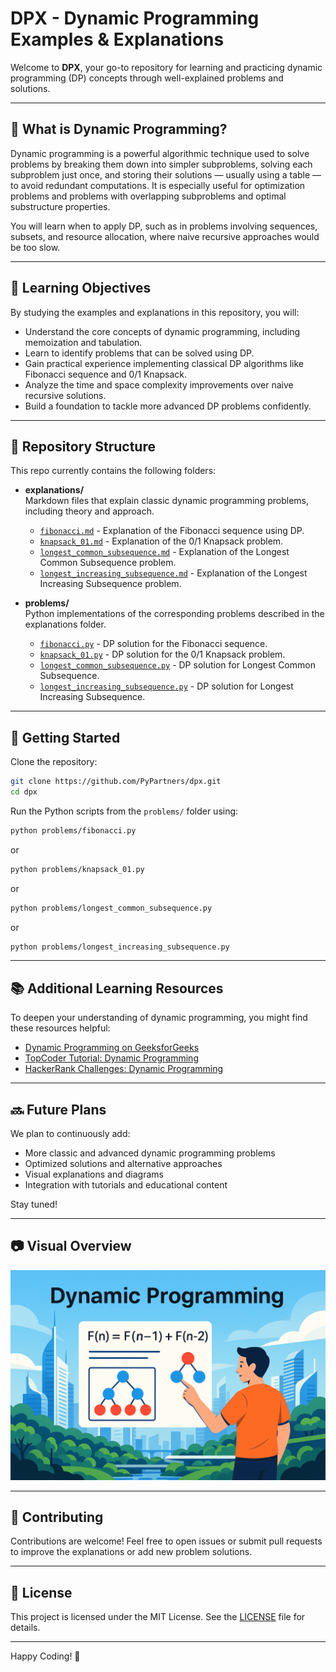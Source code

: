 # DPX - Dynamic Programming Examples & Explanations

Welcome to **DPX**, your go-to repository for learning and practicing dynamic programming (DP) concepts through well-explained problems and solutions.

---

## 🤔 What is Dynamic Programming?

Dynamic programming is a powerful algorithmic technique used to solve problems by breaking them down into simpler subproblems, solving each subproblem just once, and storing their solutions — usually using a table — to avoid redundant computations. It is especially useful for optimization problems and problems with overlapping subproblems and optimal substructure properties.

You will learn when to apply DP, such as in problems involving sequences, subsets, and resource allocation, where naive recursive approaches would be too slow.

---

## 🎯 Learning Objectives

By studying the examples and explanations in this repository, you will:

- Understand the core concepts of dynamic programming, including memoization and tabulation.
- Learn to identify problems that can be solved using DP.
- Gain practical experience implementing classical DP algorithms like Fibonacci sequence and 0/1 Knapsack.
- Analyze the time and space complexity improvements over naive recursive solutions.
- Build a foundation to tackle more advanced DP problems confidently.

---

## 📂 Repository Structure

This repo currently contains the following folders:

- **explanations/**  
  Markdown files that explain classic dynamic programming problems, including theory and approach.  
  - [`fibonacci.md`](https://github.com/PyPartners/dpx/blob/main/explanations/fibonacci.md) - Explanation of the Fibonacci sequence using DP.  
  - [`knapsack_01.md`](https://github.com/PyPartners/dpx/blob/main/explanations/knapsack_01.md) - Explanation of the 0/1 Knapsack problem.  
  - [`longest_common_subsequence.md`](https://github.com/PyPartners/dpx/blob/main/explanations/longest_common_subsequence.md) - Explanation of the Longest Common Subsequence problem.  
  - [`longest_increasing_subsequence.md`](https://github.com/PyPartners/dpx/blob/main/explanations/longest_increasing_subsequence.md) - Explanation of the Longest Increasing Subsequence problem.

- **problems/**  
  Python implementations of the corresponding problems described in the explanations folder.  
  - [`fibonacci.py`](https://github.com/PyPartners/dpx/blob/main/problems/fibonacci.py) - DP solution for the Fibonacci sequence.  
  - [`knapsack_01.py`](https://github.com/PyPartners/dpx/blob/main/problems/knapsack_01.py) - DP solution for the 0/1 Knapsack problem.  
  - [`longest_common_subsequence.py`](https://github.com/PyPartners/dpx/blob/main/problems/longest_common_subsequence.py) - DP solution for Longest Common Subsequence.  
  - [`longest_increasing_subsequence.py`](https://github.com/PyPartners/dpx/blob/main/problems/longest_increasing_subsequence.py) - DP solution for Longest Increasing Subsequence.

---

## 🚀 Getting Started

Clone the repository:

```bash
git clone https://github.com/PyPartners/dpx.git
cd dpx
````

Run the Python scripts from the `problems/` folder using:

```bash
python problems/fibonacci.py
```

or

```bash
python problems/knapsack_01.py
```

or

```bash
python problems/longest_common_subsequence.py
```

or

```bash
python problems/longest_increasing_subsequence.py
```

---

## 📚 Additional Learning Resources

To deepen your understanding of dynamic programming, you might find these resources helpful:

* [Dynamic Programming on GeeksforGeeks](https://www.geeksforgeeks.org/dynamic-programming/)
* [TopCoder Tutorial: Dynamic Programming](https://www.topcoder.com/thrive/articles/Dynamic%20Programming:%20From%20Novice%20to%20Advanced)
* [HackerRank Challenges: Dynamic Programming](https://www.hackerrank.com/domains/algorithms/dynamic-programming)

---

## 🔜 Future Plans

We plan to continuously add:

* More classic and advanced dynamic programming problems
* Optimized solutions and alternative approaches
* Visual explanations and diagrams
* Integration with tutorials and educational content

Stay tuned!

---

## 📷 Visual Overview

![Dynamic Programming Illustration](https://raw.githubusercontent.com/PyPartners/dpx/main/assets/dp_illustration.png)

---

## 🤝 Contributing

Contributions are welcome! Feel free to open issues or submit pull requests to improve the explanations or add new problem solutions.

---

## 📄 License

This project is licensed under the MIT License. See the [LICENSE](LICENSE) file for details.

---

Happy Coding! 🚀
